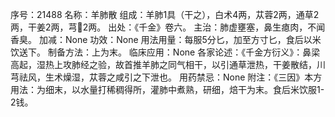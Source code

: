序号：21488
名称：羊肺散
组成：羊肺1具（干之），白术4两，苁蓉2两，通草2两，干姜2两，芎2两。
出处：《千金》卷六。
主治：肺虚壅塞，鼻生瘜肉，不闻香臭。
加减：None
功效：None
用法用量：每服5分匕，加至方寸匕，食后以米饮送下。
制备方法：上为末。
临床应用：None
各家论述：《千金方衍义》：鼻梁高起，湿热上攻肺经之验，故首推羊肺之同气相干，以引通草泄热，干姜散结，川芎祛风，生术燥湿，苁蓉之咸引之下泄也。
用药禁忌：None
附注：《三因》本方用法：为细末，以水量打稀稠得所，灌肺中煮熟，研细，焙干为末。食后米饮服1-2钱。
